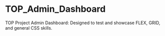 # TOP_Admin_Dashboard
TOP Project Admin Dashboard: Designed to test and showcase FLEX, GRID, and general CSS skills.
